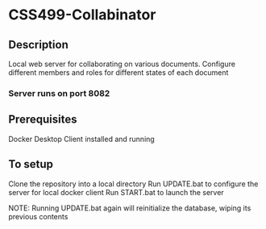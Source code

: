 # CSS499-Collabinator
## Description
Local web server for collaborating on various documents.
Configure different members and roles for different states of each document
### Server runs on port 8082
## Prerequisites 
Docker Desktop Client installed and running
## To setup
Clone the repository into a local directory
Run UPDATE.bat to configure the server for local docker client
Run START.bat to launch the server

NOTE: Running UPDATE.bat again will reinitialize the database, wiping its previous contents
